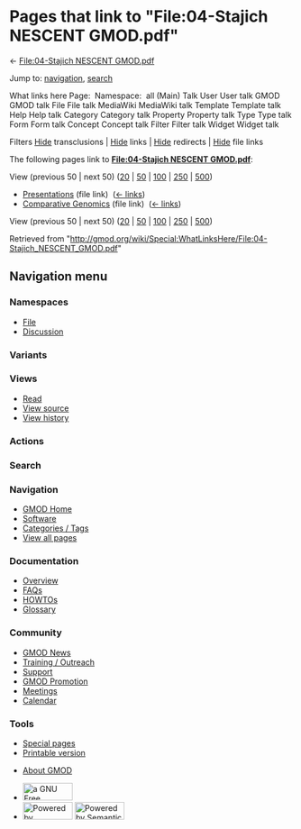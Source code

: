 <div id="mw-page-base" class="noprint">

</div>

<div id="mw-head-base" class="noprint">

</div>

<div id="content" class="mw-body" role="main">

<span id="top"></span>

<div id="mw-js-message" style="display:none;">

</div>



# <span dir="auto">Pages that link to "File:04-Stajich NESCENT GMOD.pdf"</span>

<div id="bodyContent">

<div id="contentSub">

← [File:04-Stajich NESCENT
GMOD.pdf](/wiki/File:04-Stajich_NESCENT_GMOD.pdf "File:04-Stajich NESCENT GMOD.pdf")

</div>

<div id="jump-to-nav" class="mw-jump">

Jump to: [navigation](#mw-navigation), [search](#p-search)

</div>

<div id="mw-content-text">

What links here Page:  Namespace:  all (Main) Talk User User talk GMOD
GMOD talk File File talk MediaWiki MediaWiki talk Template Template talk
Help Help talk Category Category talk Property Property talk Type Type
talk Form Form talk Concept Concept talk Filter Filter talk Widget
Widget talk

Filters
[Hide](/mediawiki/index.php?title=Special:WhatLinksHere/File:04-Stajich_NESCENT_GMOD.pdf&hidetrans=1 "Special:WhatLinksHere/File:04-Stajich NESCENT GMOD.pdf")
transclusions \|
[Hide](/mediawiki/index.php?title=Special:WhatLinksHere/File:04-Stajich_NESCENT_GMOD.pdf&hidelinks=1 "Special:WhatLinksHere/File:04-Stajich NESCENT GMOD.pdf")
links \|
[Hide](/mediawiki/index.php?title=Special:WhatLinksHere/File:04-Stajich_NESCENT_GMOD.pdf&hideredirs=1 "Special:WhatLinksHere/File:04-Stajich NESCENT GMOD.pdf")
redirects \|
[Hide](/mediawiki/index.php?title=Special:WhatLinksHere/File:04-Stajich_NESCENT_GMOD.pdf&hideimages=1 "Special:WhatLinksHere/File:04-Stajich NESCENT GMOD.pdf")
file links

The following pages link to **[File:04-Stajich NESCENT
GMOD.pdf](/wiki/File:04-Stajich_NESCENT_GMOD.pdf "File:04-Stajich NESCENT GMOD.pdf")**:

View (previous 50 \| next 50)
([20](/mediawiki/index.php?title=Special:WhatLinksHere/File:04-Stajich_NESCENT_GMOD.pdf&limit=20 "Special:WhatLinksHere/File:04-Stajich NESCENT GMOD.pdf")
\|
[50](/mediawiki/index.php?title=Special:WhatLinksHere/File:04-Stajich_NESCENT_GMOD.pdf&limit=50 "Special:WhatLinksHere/File:04-Stajich NESCENT GMOD.pdf")
\|
[100](/mediawiki/index.php?title=Special:WhatLinksHere/File:04-Stajich_NESCENT_GMOD.pdf&limit=100 "Special:WhatLinksHere/File:04-Stajich NESCENT GMOD.pdf")
\|
[250](/mediawiki/index.php?title=Special:WhatLinksHere/File:04-Stajich_NESCENT_GMOD.pdf&limit=250 "Special:WhatLinksHere/File:04-Stajich NESCENT GMOD.pdf")
\|
[500](/mediawiki/index.php?title=Special:WhatLinksHere/File:04-Stajich_NESCENT_GMOD.pdf&limit=500 "Special:WhatLinksHere/File:04-Stajich NESCENT GMOD.pdf"))

- [Presentations](/wiki/Presentations "Presentations") (file link) ‎
  <span class="mw-whatlinkshere-tools">([←
  links](/mediawiki/index.php?title=Special:WhatLinksHere&target=Presentations "Special:WhatLinksHere"))</span>
- [Comparative
  Genomics](/wiki/Comparative_Genomics "Comparative Genomics") (file
  link) ‎ <span class="mw-whatlinkshere-tools">([←
  links](/mediawiki/index.php?title=Special:WhatLinksHere&target=Comparative+Genomics "Special:WhatLinksHere"))</span>

View (previous 50 \| next 50)
([20](/mediawiki/index.php?title=Special:WhatLinksHere/File:04-Stajich_NESCENT_GMOD.pdf&limit=20 "Special:WhatLinksHere/File:04-Stajich NESCENT GMOD.pdf")
\|
[50](/mediawiki/index.php?title=Special:WhatLinksHere/File:04-Stajich_NESCENT_GMOD.pdf&limit=50 "Special:WhatLinksHere/File:04-Stajich NESCENT GMOD.pdf")
\|
[100](/mediawiki/index.php?title=Special:WhatLinksHere/File:04-Stajich_NESCENT_GMOD.pdf&limit=100 "Special:WhatLinksHere/File:04-Stajich NESCENT GMOD.pdf")
\|
[250](/mediawiki/index.php?title=Special:WhatLinksHere/File:04-Stajich_NESCENT_GMOD.pdf&limit=250 "Special:WhatLinksHere/File:04-Stajich NESCENT GMOD.pdf")
\|
[500](/mediawiki/index.php?title=Special:WhatLinksHere/File:04-Stajich_NESCENT_GMOD.pdf&limit=500 "Special:WhatLinksHere/File:04-Stajich NESCENT GMOD.pdf"))

</div>

<div class="printfooter">

Retrieved from
"<http://gmod.org/wiki/Special:WhatLinksHere/File:04-Stajich_NESCENT_GMOD.pdf>"

</div>

<div id="catlinks" class="catlinks catlinks-allhidden">

</div>

<div class="visualClear">

</div>

</div>

</div>

<div id="mw-navigation">

## Navigation menu

<div id="mw-head">



<div id="left-navigation">

<div id="p-namespaces" class="vectorTabs" role="navigation"
aria-labelledby="p-namespaces-label">

### Namespaces

- <span id="ca-nstab-image"><a href="/wiki/File:04-Stajich_NESCENT_GMOD.pdf" accesskey="c"
  title="View the file page [c]">File</a></span>
- <span id="ca-talk"><a
  href="/mediawiki/index.php?title=File_talk:04-Stajich_NESCENT_GMOD.pdf&amp;action=edit&amp;redlink=1"
  accesskey="t"
  title="Discussion about the content page [t]">Discussion</a></span>

</div>

<div id="p-variants" class="vectorMenu emptyPortlet" role="navigation"
aria-labelledby="p-variants-label">

### 

### Variants[](#)

<div class="menu">

</div>

</div>

</div>

<div id="right-navigation">

<div id="p-views" class="vectorTabs" role="navigation"
aria-labelledby="p-views-label">

### Views

- <span id="ca-view">[Read](/wiki/File:04-Stajich_NESCENT_GMOD.pdf)</span>
- <span id="ca-viewsource"><a
  href="/mediawiki/index.php?title=File:04-Stajich_NESCENT_GMOD.pdf&amp;action=edit"
  accesskey="e" title="This page is protected.
  You can view its source [e]">View source</a></span>
- <span id="ca-history"><a
  href="/mediawiki/index.php?title=File:04-Stajich_NESCENT_GMOD.pdf&amp;action=history"
  accesskey="h" title="Past revisions of this page [h]">View history</a></span>

</div>

<div id="p-cactions" class="vectorMenu emptyPortlet" role="navigation"
aria-labelledby="p-cactions-label">

### Actions[](#)

<div class="menu">

</div>

</div>

<div id="p-search" role="search">

### Search

<div id="simpleSearch">

</div>

</div>

</div>

</div>

<div id="mw-panel">

<div id="p-logo" role="banner">

<a href="/wiki/Main_Page"
style="background-image: url(http://gmod.org/images/GMOD-cogs.png);"
title="Visit the main page"></a>

</div>

<div id="p-Navigation" class="portal" role="navigation"
aria-labelledby="p-Navigation-label">

### Navigation

<div class="body">

- <span id="n-GMOD-Home">[GMOD Home](/wiki/Main_Page)</span>
- <span id="n-Software">[Software](/wiki/GMOD_Components)</span>
- <span id="n-Categories-.2F-Tags">[Categories /
  Tags](/wiki/Categories)</span>
- <span id="n-View-all-pages">[View all
  pages](/wiki/Special:AllPages)</span>

</div>

</div>

<div id="p-Documentation" class="portal" role="navigation"
aria-labelledby="p-Documentation-label">

### Documentation

<div class="body">

- <span id="n-Overview">[Overview](/wiki/Overview)</span>
- <span id="n-FAQs">[FAQs](/wiki/Category:FAQ)</span>
- <span id="n-HOWTOs">[HOWTOs](/wiki/Category:HOWTO)</span>
- <span id="n-Glossary">[Glossary](/wiki/Glossary)</span>

</div>

</div>

<div id="p-Community" class="portal" role="navigation"
aria-labelledby="p-Community-label">

### Community

<div class="body">

- <span id="n-GMOD-News">[GMOD News](/wiki/GMOD_News)</span>
- <span id="n-Training-.2F-Outreach">[Training /
  Outreach](/wiki/Training_and_Outreach)</span>
- <span id="n-Support">[Support](/wiki/Support)</span>
- <span id="n-GMOD-Promotion">[GMOD
  Promotion](/wiki/GMOD_Promotion)</span>
- <span id="n-Meetings">[Meetings](/wiki/Meetings)</span>
- <span id="n-Calendar">[Calendar](/wiki/Calendar)</span>

</div>

</div>

<div id="p-tb" class="portal" role="navigation"
aria-labelledby="p-tb-label">

### Tools

<div class="body">

- <span id="t-specialpages"><a href="/wiki/Special:SpecialPages" accesskey="q"
  title="A list of all special pages [q]">Special pages</a></span>
- <span id="t-print"><a
  href="/mediawiki/index.php?title=Special:WhatLinksHere/File:04-Stajich_NESCENT_GMOD.pdf&amp;printable=yes"
  rel="alternate" accesskey="p"
  title="Printable version of this page [p]">Printable version</a></span>

</div>

</div>

</div>

</div>

<div id="footer" role="contentinfo">

- <span id="footer-places-about">[About
  GMOD](/wiki/GMOD:About "GMOD:About")</span>

<!-- -->

- <span id="footer-copyrightico">[<img src="http://www.gnu.org/graphics/gfdl-logo-small.png" width="88"
  height="31" alt="a GNU Free Documentation License" />](http://www.gnu.org/licenses/fdl-1.3.html)</span>
- <span id="footer-poweredbyico">[<img src="/mediawiki/skins/common/images/poweredby_mediawiki_88x31.png"
  width="88" height="31" alt="Powered by MediaWiki" />](//www.mediawiki.org/)
  [<img
  src="/mediawiki/extensions/SemanticMediaWiki/includes/../resources/images/smw_button.png"
  width="88" height="31" alt="Powered by Semantic MediaWiki" />](https://www.semantic-mediawiki.org/wiki/Semantic_MediaWiki)</span>

<div style="clear:both">

</div>

</div>
